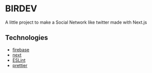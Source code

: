 # BIRDEV

A little project to make a Social Network like twitter made with Next.js

## Technologies

- [firebase](https://firebase.google.com/?hl=es)
- [next](https://nextjs.org/)
- [ESLint](https://eslint.org/)
- [prettier](https://prettier.io/)
